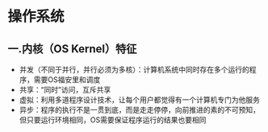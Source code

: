 # 操作系统
## 一.内核（OS Kernel）特征
 * 并发（不同于并行，并行必须为多核）：计算机系统中同时存在多个运行的程序，需要OS福安里和调度
 * 共享：“同时”访问，互斥共享
 * 虚拟：利用多道程序设计技术，让每个用户都觉得有一个计算机专门为他服务
 * 异步：程序的执行不是一贯到底，而是走走停停，向前推进的素的不可预知，但只要运行环境相同，OS需要保证程序运行的结果也要相同
